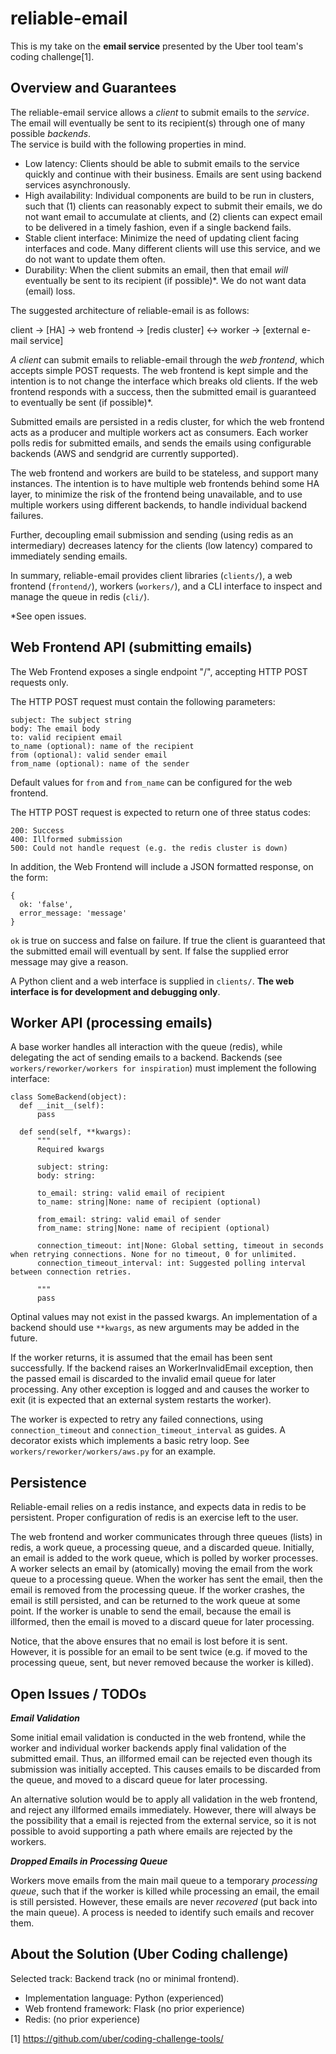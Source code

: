 reliable-email
==============

This is my take on the **email service** presented by the Uber tool team's coding challenge[1].

Overview and Guarantees
-----------------------

The reliable-email service allows a *client* to submit emails to the *service*. The email will eventually be sent to its recipient(s) through one of many possible *backends*.  
The service is build with the following properties in mind.

 * Low latency: Clients should be able to submit emails to the service quickly and continue with their business. Emails are sent using backend services asynchronously.
 * High availability: Individual components are build to be run in clusters, such that 
   (1) clients can reasonably expect to submit their emails, we do not want email to accumulate at clients, and
   (2) clients can expect email to be delivered in a timely fashion, even if a single backend fails.
 * Stable client interface: Minimize the need of updating client facing interfaces and code. Many different clients will use this service, and we do not want to update them often.
 * Durability: When the client submits an email, then that email *will* eventually be sent to its recipient (if possible)*. We do not want data (email) loss.
 
The suggested architecture of reliable-email is as follows:
 
 client -> [HA] -> web frontend -> [redis cluster] <-> worker -> [external e-mail service]

*A client* can submit emails to reliable-email through the *web frontend*, which accepts simple POST requests. 
The web frontend is kept simple and the intention is to not change the interface which breaks old clients.
If the web frontend responds with a success, then the submitted email is guaranteed to eventually be sent (if possible)*. 

Submitted emails are persisted in a redis cluster, for which the web frontend acts as a producer and multiple workers act as consumers. 
Each worker polls redis for submitted emails, and sends the emails using configurable backends (AWS and sendgrid are currently supported).

The web frontend and workers are build to be stateless, and support many instances. The intention is to have multiple web frontends behind some
HA layer, to minimize the risk of the frontend being unavailable, and to use multiple workers using different backends, to handle individual backend failures.

Further, decoupling email submission and sending (using redis as an intermediary) decreases latency for the clients (low latency) compared to immediately sending emails.

In summary, reliable-email provides client libraries (```clients/```), a web frontend (```frontend/```), workers (```workers/```), and a CLI interface to inspect and manage the queue in redis (```cli/```).

*See open issues.

Web Frontend API (submitting emails)
------------------------------------

The Web Frontend exposes a single endpoint "/", accepting HTTP POST requests only.

The HTTP POST request must contain the following parameters:

    subject: The subject string
    body: The email body
    to: valid recipient email
    to_name (optional): name of the recipient
    from (optional): valid sender email
    from_name (optional): name of the sender
    
Default values for ``from`` and ``from_name`` can be configured for the web frontend.

The HTTP POST request is expected to return one of three status codes:

    200: Success
    400: Illformed submission
    500: Could not handle request (e.g. the redis cluster is down)
    
In addition, the Web Frontend will include a JSON formatted response, on the form:

```
{
  ok: 'false',
  error_message: 'message'
}
```

``ok`` is true on success and false on failure. If true the client is guaranteed that the submitted email will eventuall
 by sent. If false the supplied error message may give a reason.

A Python client and a web interface is supplied in ``clients/``. **The web interface is for development and debugging only**.

Worker API (processing emails)
------------------------------

A base worker handles all interaction with the queue (redis), while delegating the act of sending emails to a backend. 
Backends (see ```workers/reworker/workers for inspiration```) must implement the following interface:
 
```
class SomeBackend(object):
  def __init__(self):
      pass
  
  def send(self, **kwargs):
      """
      Required kwargs
      
      subject: string:
      body: string:
      
      to_email: string: valid email of recipient
      to_name: string|None: name of recipient (optional)
      
      from_email: string: valid email of sender
      from_name: string|None: name of recipient (optional)
      
      connection_timeout: int|None: Global setting, timeout in seconds when retrying connections. None for no timeout, 0 for unlimited.
      connection_timeout_interval: int: Suggested polling interval between connection retries.
      
      """
      pass
```

Optinal values may not exist in the passed kwargs. 
An implementation of a backend should use ```**kwargs```, as new arguments may be added in the future.

If the worker returns, it is assumed that the email has been sent successfully. 
If the backend raises an WorkerInvalidEmail exception, then the passed email is discarded to the invalid email queue for later processing.
Any other exception is logged and and causes the worker to exit (it is expected that an external system restarts the worker).

The worker is expected to retry any failed connections, using ```connection_timeout``` and ```connection_timeout_interval``` as guides.
A decorator exists which implements a basic retry loop. See ```workers/reworker/workers/aws.py``` for an example. 

Persistence
-----------

Reliable-email relies on a redis instance, and expects data in redis to be persistent. Proper configuration of redis is an exercise left to the user.

The web frontend and worker communicates through three queues (lists) in redis, a work queue, a processing queue, and a discarded queue.
  Initially, an email is added to the work queue, which is polled by worker processes. 
  A worker selects an email by (atomically) moving the email from the work queue to a processing queue. When the worker has sent the email, then the email is removed from the processing queue.
  If the worker crashes, the email is still persisted, and can be returned to the work queue at some point.
  If the worker is unable to send the email, because the email is illformed, then the email is moved to a discard queue for later processing.
  
Notice, that the above ensures that no email is lost before it is sent. However, it is possible for an email to be sent twice 
(e.g. if moved to the processing queue, sent, but never removed because the worker is killed). 

Open Issues / TODOs
-------------------

***Email Validation***


Some initial email validation is conducted in the web frontend, while the worker and individual worker backends apply final validation of the submitted email.
 Thus, an illformed email can be rejected even though its submission was initially accepted. 
 This causes emails to be discarded from the queue, and moved to a discard queue for later processing.
 
An alternative solution would be to apply all validation in the web frontend, and reject any illformed emails immediately. 
However, there will always be the possibility that a email is rejected from the external service, so it is not possible to avoid supporting a path where emails are
  rejected by the workers.

***Dropped Emails in Processing Queue***

Workers move emails from the main mail queue to a temporary *processing queue*, such that if the worker is killed while processing an email, the email is still persisted.
However, these emails are never *recovered* (put back into the main queue). A process is needed to identify such emails and recover them.

About the Solution (Uber Coding challenge)
------------------------------------------

Selected track: Backend track (no or minimal frontend).

 * Implementation language: Python (experienced)
 * Web frontend framework: Flask (no prior experience)
 * Redis: (no prior experience)

[1] https://github.com/uber/coding-challenge-tools/

